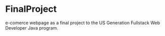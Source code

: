 # FinalProject
e-comerce webpage as a final project to the US Generation Fullstack Web Developer Java program.
